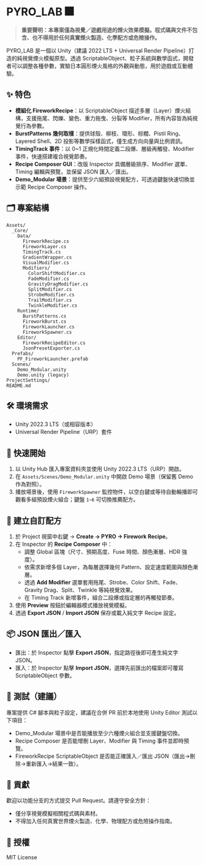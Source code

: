 # PYRO_LAB 🎆

> **重要聲明：本專案僅為視覺／遊戲用途的煙火效果模擬。程式碼與文件不包含、也不得用於任何真實煙火製造、化學配方或危險操作。**

PYRO_LAB 是一個以 Unity（建議 2022 LTS + Universal Render Pipeline）打造的純視覺煙火模擬原型。透過 ScriptableObject、粒子系統與數學函式，開發者可以調整各種參數，實驗日本圓形煙火風格的外觀與動態，用於遊戲或互動體驗。

## ✨ 特色
- **模組化 FireworkRecipe**：以 ScriptableObject 描述多層（Layer）煙火結構，支援拖尾、閃爍、變色、重力拖曳、分裂等 Modifier，所有內容皆為純視覺行為參數。
- **BurstPatterns 幾何取樣**：提供球殼、柳枝、環形、棕櫚、Pistil Ring、Layered Shell、2D 投影等數學採樣函式，僅生成方向向量與比例資訊。
- **TimingTrack 事件**：以 0~1 正規化時間定義二段爆、層級再觸發、Modifier 事件，快速搭建複合視覺節奏。
- **Recipe Composer GUI**：改版 Inspector 具備層級排序、Modifier 選單、Timing 編輯與預覽，並保留 JSON 匯入／匯出。
- **Demo_Modular 場景**：提供至少六組預設視覺配方，可透過鍵盤快速切換並示範 Recipe Composer 操作。

## 🗂 專案結構
```
Assets/
  _Core/
    Data/
      FireworkRecipe.cs
      FireworkLayer.cs
      TimingTrack.cs
      GradientWrapper.cs
      VisualModifier.cs
      Modifiers/
        ColorShiftModifier.cs
        FadeModifier.cs
        GravityDragModifier.cs
        SplitModifier.cs
        StrobeModifier.cs
        TrailModifier.cs
        TwinkleModifier.cs
    Runtime/
      BurstPatterns.cs
      FireworkBurst.cs
      FireworkLauncher.cs
      FireworkSpawner.cs
    Editor/
      FireworkRecipeEditor.cs
      JsonPresetExporter.cs
  Prefabs/
    PF_FireworkLauncher.prefab
  Scenes/
    Demo_Modular.unity
    Demo.unity (legacy)
ProjectSettings/
README.md
```

## 🛠 環境需求
- Unity 2022.3 LTS（或相容版本）
- Universal Render Pipeline（URP）套件

## 🚀 快速開始
1. 以 Unity Hub 匯入專案資料夾並使用 Unity 2022.3 LTS（URP）開啟。
2. 在 `Assets/Scenes/Demo_Modular.unity` 中開啟 Demo 場景（保留舊 Demo 作為對照）。
3. 播放場景後，使用 `FireworkSpawner` 監控物件，以空白鍵或等待自動輪播即可觀看多組預設煙火組合；鍵盤 `1~6` 可切換推薦配方。

## 🎨 建立自訂配方
1. 於 Project 視窗中右鍵 → **Create → PYRO → Firework Recipe**。
2. 在 Inspector 的 **Recipe Composer** 中：
   - 調整 Global 區塊（尺寸、預期高度、Fuse 時間、顏色漸層、HDR 強度）。
   - 依需求新增多個 Layer，為每層選擇幾何 Pattern、設定速度範圍與顏色漸層。
   - 透過 **Add Modifier** 選單套用拖尾、Strobe、Color Shift、Fade、Gravity Drag、Split、Twinkle 等純視覺效果。
   - 在 Timing Track 新增事件，組合二段爆或指定層的再觸發節奏。
3. 使用 **Preview** 按鈕於編輯器模式播放視覺模擬。
4. 透過 **Export JSON** / **Import JSON** 保存或載入純文字 Recipe 設定。

## 📦 JSON 匯出／匯入
- 匯出：於 Inspector 點擊 **Export JSON**，指定路徑後即可產生純文字 JSON。
- 匯入：於 Inspector 點擊 **Import JSON**，選擇先前匯出的檔案即可覆寫 ScriptableObject 參數。

## 🧪 測試（建議）
專案提供 C# 腳本與粒子設定，建議在合併 PR 前於本地使用 Unity Editor 測試以下項目：
- Demo_Modular 場景中是否能播放至少六種煙火組合並支援鍵盤切換。
- Recipe Composer 是否能增刪 Layer、Modifier 與 Timing 事件並即時預覽。
- FireworkRecipe ScriptableObject 是否能正確匯入／匯出 JSON（匯出→刪除→重新匯入→結果一致）。

## 🤝 貢獻
歡迎以功能分支的方式提交 Pull Request。請遵守安全方針：
- 僅分享視覺模擬相關程式碼與素材。
- 不得加入任何真實世界煙火製造、化學、物理配方或危險操作指南。

## 📄 授權
MIT License
